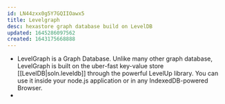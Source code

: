```yaml
---
id: LN44zxx0g5Y7GQIIOawx5
title: Levelgraph
desc: hexastore graph database build on LevelDB
updated: 1645286097562
created: 1643175668888
---
```




- LevelGraph is a Graph Database. Unlike many other graph database, LevelGraph is built on the uber-fast key-value store [[LevelDB|soln.leveldb]] through the powerful LevelUp library. You can use it inside your node.js application or in any IndexedDB-powered Browser.
- 